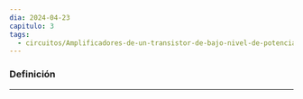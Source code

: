 ```yaml
---
dia: 2024-04-23
capitulo: 3
tags:
  - circuitos/Amplificadores-de-un-transistor-de-bajo-nivel-de-potencia-a-frecuencias-medias
---
```

### Definición
---
